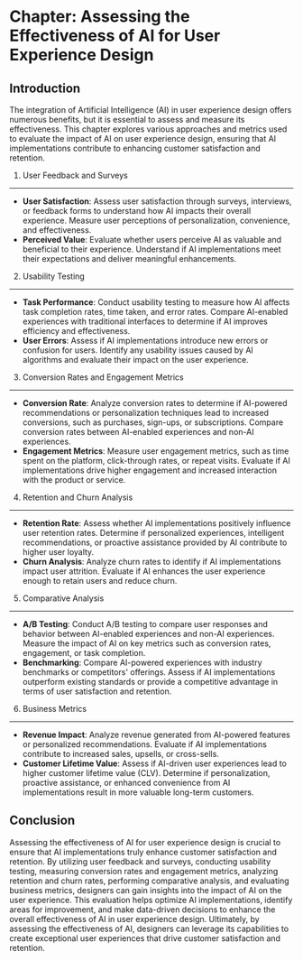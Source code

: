 Chapter: Assessing the Effectiveness of AI for User Experience Design
=====================================================================

Introduction
------------

The integration of Artificial Intelligence (AI) in user experience design offers numerous benefits, but it is essential to assess and measure its effectiveness. This chapter explores various approaches and metrics used to evaluate the impact of AI on user experience design, ensuring that AI implementations contribute to enhancing customer satisfaction and retention.

1. User Feedback and Surveys
----------------------------

* **User Satisfaction**: Assess user satisfaction through surveys, interviews, or feedback forms to understand how AI impacts their overall experience. Measure user perceptions of personalization, convenience, and effectiveness.
* **Perceived Value**: Evaluate whether users perceive AI as valuable and beneficial to their experience. Understand if AI implementations meet their expectations and deliver meaningful enhancements.

2. Usability Testing
--------------------

* **Task Performance**: Conduct usability testing to measure how AI affects task completion rates, time taken, and error rates. Compare AI-enabled experiences with traditional interfaces to determine if AI improves efficiency and effectiveness.
* **User Errors**: Assess if AI implementations introduce new errors or confusion for users. Identify any usability issues caused by AI algorithms and evaluate their impact on the user experience.

3. Conversion Rates and Engagement Metrics
------------------------------------------

* **Conversion Rate**: Analyze conversion rates to determine if AI-powered recommendations or personalization techniques lead to increased conversions, such as purchases, sign-ups, or subscriptions. Compare conversion rates between AI-enabled experiences and non-AI experiences.
* **Engagement Metrics**: Measure user engagement metrics, such as time spent on the platform, click-through rates, or repeat visits. Evaluate if AI implementations drive higher engagement and increased interaction with the product or service.

4. Retention and Churn Analysis
-------------------------------

* **Retention Rate**: Assess whether AI implementations positively influence user retention rates. Determine if personalized experiences, intelligent recommendations, or proactive assistance provided by AI contribute to higher user loyalty.
* **Churn Analysis**: Analyze churn rates to identify if AI implementations impact user attrition. Evaluate if AI enhances the user experience enough to retain users and reduce churn.

5. Comparative Analysis
-----------------------

* **A/B Testing**: Conduct A/B testing to compare user responses and behavior between AI-enabled experiences and non-AI experiences. Measure the impact of AI on key metrics such as conversion rates, engagement, or task completion.
* **Benchmarking**: Compare AI-powered experiences with industry benchmarks or competitors' offerings. Assess if AI implementations outperform existing standards or provide a competitive advantage in terms of user satisfaction and retention.

6. Business Metrics
-------------------

* **Revenue Impact**: Analyze revenue generated from AI-powered features or personalized recommendations. Evaluate if AI implementations contribute to increased sales, upsells, or cross-sells.
* **Customer Lifetime Value**: Assess if AI-driven user experiences lead to higher customer lifetime value (CLV). Determine if personalization, proactive assistance, or enhanced convenience from AI implementations result in more valuable long-term customers.

Conclusion
----------

Assessing the effectiveness of AI for user experience design is crucial to ensure that AI implementations truly enhance customer satisfaction and retention. By utilizing user feedback and surveys, conducting usability testing, measuring conversion rates and engagement metrics, analyzing retention and churn rates, performing comparative analysis, and evaluating business metrics, designers can gain insights into the impact of AI on the user experience. This evaluation helps optimize AI implementations, identify areas for improvement, and make data-driven decisions to enhance the overall effectiveness of AI in user experience design. Ultimately, by assessing the effectiveness of AI, designers can leverage its capabilities to create exceptional user experiences that drive customer satisfaction and retention.

